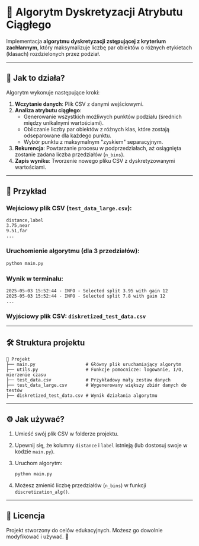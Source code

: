 # 🌟 Algorytm Dyskretyzacji Atrybutu Ciągłego

Implementacja **algorytmu dyskretyzacji zstępującej z kryterium zachłannym**, który maksymalizuje liczbę par obiektów o różnych etykietach (klasach) rozdzielonych przez podział.

---

## 🚀 Jak to działa?

Algorytm wykonuje następujące kroki:

1. **Wczytanie danych**: Plik CSV z danymi wejściowymi.
2. **Analiza atrybutu ciągłego**:
    - Generowanie wszystkich możliwych punktów podziału (średnich między unikalnymi wartościami).
    - Obliczanie liczby par obiektów z różnych klas, które zostają odseparowane dla każdego punktu.
    - Wybór punktu z maksymalnym "zyskiem" separacyjnym.
3. **Rekurencja**: Powtarzanie procesu w podprzedziałach, aż osiągnięta zostanie zadana liczba przedziałów (`n_bins`).
4. **Zapis wyniku**: Tworzenie nowego pliku CSV z dyskretyzowanymi wartościami.

---

## 🧪 Przykład

### Wejściowy plik CSV (`test_data_large.csv`):

```csv
distance,label
3.75,near
9.51,far
...
```

### Uruchomienie algorytmu (dla 3 przedziałów):

```bash
python main.py
```

### Wynik w terminalu:

```
2025-05-03 15:52:44 - INFO - Selected split 3.95 with gain 12
2025-05-03 15:52:44 - INFO - Selected split 7.8 with gain 12
...
```

### Wyjściowy plik CSV: `diskretized_test_data.csv`

---

## 🛠️ Struktura projektu

```
📂 Projekt
├── main.py                   # Główny plik uruchamiający algorytm
├── utils.py                  # Funkcje pomocnicze: logowanie, I/O, mierzenie czasu
├── test_data.csv             # Przykładowy mały zestaw danych
├── test_data_large.csv       # Wygenerowany większy zbiór danych do testów
├── diskretized_test_data.csv # Wynik działania algorytmu
```

---

## ⚙️ Jak używać?

1. Umieść swój plik CSV w folderze projektu.
2. Upewnij się, że kolumny `distance` i `label` istnieją (lub dostosuj swoje w kodzie `main.py`).
3. Uruchom algorytm:

    ```bash
    python main.py
    ```

4. Możesz zmienić liczbę przedziałów (`n_bins`) w funkcji `discretization_alg()`.

---

## 📄 Licencja

Projekt stworzony do celów edukacyjnych. Możesz go dowolnie modyfikować i używać. 🌱